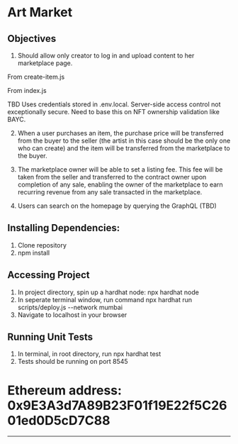 # Art Market

## Objectives

1) Should allow only creator to log in and upload content to her marketplace page. 

From create-item.js

<!-- import { useRouter } from 'next/router'
import { Link } from 'next/link'

...

export default function CreateItem({}) {
  
  const [session, loading] = useSession()
  ...  -->

From index.js

<!-- import { signIn, signOut, useSession } from "next-auth/client"

...

export default function Home() {

const [session, loading] = useSession()
...

async function buyNft(nft) {

... 

 if (loading) {
    return <p>Loading...</p>
  }

 ... -->

 TBD Uses credentials stored in .env.local. Server-side access control not exceptionally secure. Need to base this on NFT ownership validation like BAYC.

 

2) When a user purchases an item, the purchase price will be transferred from the buyer to the seller (the artist in this case should be the only one who can create) and the item will be transferred from the marketplace to the buyer.

3) The marketplace owner will be able to set a listing fee. This fee will be taken from the seller and transferred to the contract owner upon completion of any sale, enabling the owner of the marketplace to earn recurring revenue from any sale transacted in the marketplace.

4) Users can search on the homepage by querying the GraphQL (TBD)


## Installing Dependencies:

1. Clone repository
2. npm install 

## Accessing Project

1. In project directory, spin up a hardhat node: npx hardhat node
2. In seperate terminal window, run command npx hardhat run scripts/deploy.js --network mumbai
3. Navigate to localhost in your browser

## Running Unit Tests

1. In terminal, in root directory, run npx hardhat test
2. Tests should be running on port 8545


 # Ethereum address: 0x9E3A3d7A89B23F01f19E22f5C2601ed0D5cD7C88


-----------------------------------------------------------------------------------------------------------------------------
